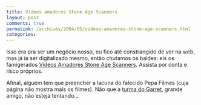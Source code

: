 ```yaml
---
title: Videos amadores Stone Age Scanners
layout: post
comments: true
permalink: /archives/2004/05/videos-amadores-stone-age-scanners.html
categories:
---
```

Isso era pra ser um negócio nosso, eu fico até constrangido de ver na web, mas já ia ser digitalizado mesmo, então chutamos os baldes: eis os famigerados <a href="/video">Videos Amadores Stone Age Scanners</a>. Assista por conta e risco próprios.

Afinal, alguém tem que preencher a lacuna do falecido Pepa Filmes (cuja página não mostra mais os filmes). Não que a <a href="http://planeta.terra.com.br/lazer/garrettimus/videos/filmes.htm" >turma do Garret</a>, grande amigo, não esteja tentando&#8230;